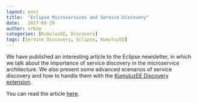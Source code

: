 ```yaml
---
layout: post
title:  "Eclipse Microservices and Service Discovery"
date:   2017-09-29
author: urbim
categories: [KumuluzEE, Discovery]
tags: [Service Discovery, Eclipse, KumuluzEE]
---
```


We have published an interesting article to the Eclipse newsletter, in which
we talk about the importance of service discovery in the microservice architecture.
We also present some advanced scenarios of service discovery and how to handle
them with the [KumuluzEE Discovery extension](https://github.com/kumuluz/kumuluzee-discovery).

<!--more-->

You can read the article [here](https://www.eclipse.org/community/eclipse_newsletter/2017/september/article5.php).
